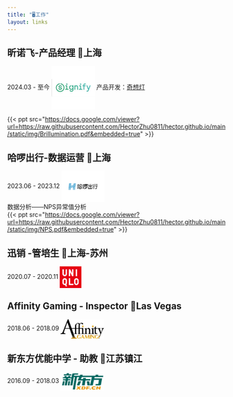 ```yaml
---
title: "🖥️工作"
layout: links
---
```

## 昕诺飞-产品经理 📍上海
2024.03 - 至今 <img alt = "昕诺飞" src=https://raw.githubusercontent.com/HectorZhu0811/hector.github.io/main/static/img/Signify.png width=100 align= "center" />
产品开发：[奇想灯](https://www.canva.cn/design/DAGFAHgIQIY/FEX_YpVyWcsUI9kTMfjlPg/view?utm_content=DAGFAHgIQIY&utm_campaign=designshare&utm_medium=link&utm_source=editor)  

{{< ppt src="https://docs.google.com/viewer?url=https://raw.githubusercontent.com/HectorZhu0811/hector.github.io/main/static/img/Brillumination.pdf&embedded=true" >}}

## 哈啰出行-数据运营  📍上海
2023.06 - 2023.12 <img alt = "哈啰" src=https://raw.githubusercontent.com/HectorZhu0811/hector.github.io/main/static/img/Hello.png width=100 align= "center" />  
数据分析——NPS异常值分析  
{{< ppt src="https://docs.google.com/viewer?url=https://raw.githubusercontent.com/HectorZhu0811/hector.github.io/main/static/img/NPS.pdf&embedded=true" >}}

## 迅销  -管培生  📍上海-苏州
2020.07 - 2020.11 <img alt = "迅销" src=https://raw.githubusercontent.com/HectorZhu0811/hector.github.io/main/static/img/Uniqlo.png width=50 align= "center" />

## Affinity Gaming - Inspector  📍Las Vegas
2018.06 - 2018.09  <img alt = "Affinity" src=https://raw.githubusercontent.com/HectorZhu0811/hector.github.io/main/static/img/gaming.jpg width=100 align= "center" />

## 新东方优能中学 - 助教  📍江苏镇江
2016.09 - 2018.03  <img alt = "XDF" src=https://raw.githubusercontent.com/HectorZhu0811/hector.github.io/main/static/img/xdf.jpg width=100 align= "center" />
